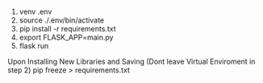 1. venv .env
2. source ./.env/bin/activate
3. pip install -r requirements.txt
4. export FLASK_APP=main.py
4. flask run


Upon Installing New Libraries and Saving (Dont leave Virtual Enviroment in step 2)
pip freeze > requirements.txt

